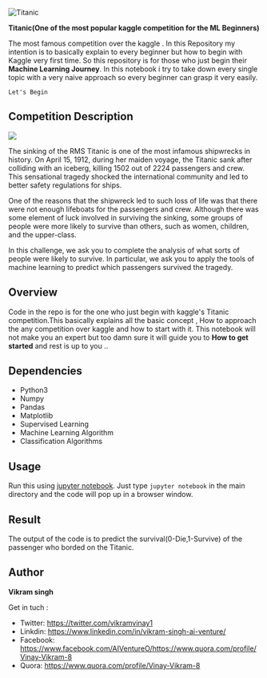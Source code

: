 ![Titanic](https://titanichistoricalsociety.org/wp-content/uploads/2017/09/titanic_historical_society_homepage_harley_crossley.jpg)

<b align='center'> Titanic(One of the most popular kaggle competition for the ML Beginners)</b>

The most famous competition over the kaggle .
In this Repository my intention is to basically explain to every beginner but how to begin with Kaggle very first time. So this repository is for those who just begin their __Machine Learning Journey__. In this notebook i try to take down every single topic with a very naive approach so every beginner can grasp it very easily.

```Let's Begin```

## Competition Description

![](http://media.giphy.com/media/1Nk9bIidJVTy0/giphy.gif)


The sinking of the RMS Titanic is one of the most infamous shipwrecks in history.  On April 15, 1912, during her maiden voyage, the Titanic sank after colliding with an iceberg, killing 1502 out of 2224 passengers and crew. This sensational tragedy shocked the international community and led to better safety regulations for ships.

One of the reasons that the shipwreck led to such loss of life was that there were not enough lifeboats for the passengers and crew. Although there was some element of luck involved in surviving the sinking, some groups of people were more likely to survive than others, such as women, children, and the upper-class.

In this challenge, we ask you to complete the analysis of what sorts of people were likely to survive. In particular, we ask you to apply the tools of machine learning to predict which passengers survived the tragedy.

## Overview
Code in the repo is for the one who just begin with kaggle's Titanic competition.This basically explains all the basic concept ,
How to approach the any competition over kaggle and how to start with it. This notebook will not make you an expert but too damn sure it will guide you to __How to get started__ and rest is up to you ..

## Dependencies 

- Python3
- Numpy 
- Pandas
- Matplotlib
- Supervised Learning
- Machine Learning Algorithm
- Classification Algorithms

## Usage
Run this using [jupyter notebook](http://jupyter.readthedocs.io/en/latest/install.html). Just type `jupyter notebook` in the main directory and the code will pop up in a browser window. 

## Result
The output of the code is to predict the survival(0-Die,1-Survive) of the passenger who borded on the Titanic.

## Author
<b>Vikram singh</b>

Get in tuch : 

- Twitter: https://twitter.com/vikramvinay1
- Linkdin: https://www.linkedin.com/in/vikram-singh-ai-venture/
- Facebook: https://www.facebook.com/AIVentureO/https://www.quora.com/profile/Vinay-Vikram-8
- Quora: https://www.quora.com/profile/Vinay-Vikram-8
